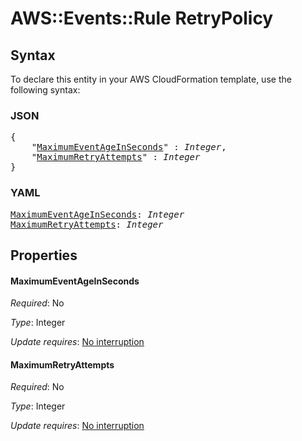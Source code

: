 # AWS::Events::Rule RetryPolicy

## Syntax

To declare this entity in your AWS CloudFormation template, use the following syntax:

### JSON

<pre>
{
    "<a href="#maximumeventageinseconds" title="MaximumEventAgeInSeconds">MaximumEventAgeInSeconds</a>" : <i>Integer</i>,
    "<a href="#maximumretryattempts" title="MaximumRetryAttempts">MaximumRetryAttempts</a>" : <i>Integer</i>
}
</pre>

### YAML

<pre>
<a href="#maximumeventageinseconds" title="MaximumEventAgeInSeconds">MaximumEventAgeInSeconds</a>: <i>Integer</i>
<a href="#maximumretryattempts" title="MaximumRetryAttempts">MaximumRetryAttempts</a>: <i>Integer</i>
</pre>

## Properties

#### MaximumEventAgeInSeconds

_Required_: No

_Type_: Integer

_Update requires_: [No interruption](https://docs.aws.amazon.com/AWSCloudFormation/latest/UserGuide/using-cfn-updating-stacks-update-behaviors.html#update-no-interrupt)

#### MaximumRetryAttempts

_Required_: No

_Type_: Integer

_Update requires_: [No interruption](https://docs.aws.amazon.com/AWSCloudFormation/latest/UserGuide/using-cfn-updating-stacks-update-behaviors.html#update-no-interrupt)

